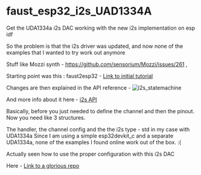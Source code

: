 # faust_esp32_i2s_UAD1334A
Get the UDA1334a i2s DAC working with the new i2s implementation on esp idf

So the problem is that the i2s driver was updated, and now none of the examples that I wanted to try work out anymore

Stuff like Mozzi synth - https://github.com/sensorium/Mozzi/issues/261 , 

Starting point was this :
faust2esp32 - [Link to initial tutorial](https://faustdoc.grame.fr/tutorials/esp32/) 


Changes are then explained in the API reference - 
![i2s_statemachine](https://docs.espressif.com/projects/esp-idf/en/v5.3.1/esp32/_images/i2s_state_machine.png "new statemachine")

And more info about it here - [i2s API](https://docs.espressif.com/projects/esp-idf/en/v5.3.1/esp32/api-reference/peripherals/i2s.html)

Basically, before you just needed to define the channel and then the pinout. Now you need like 3 structures. 

The handler, the channel config and the the i2s type - std in my case with UDA1334a
Since I am using a simple esp32devkit_c and a separate UDA1334a, none of the examples I found online work out of the box. :(

Actually seen how to use the proper configuration with this i2s DAC

Here - [Link to a glorious repo](https://github.com/schreibfaul1/ESP32-audioI2S/blob/83a9370373924b5b099962de2d40e702ce1754e0/src/Audio.cpp#L187) 


